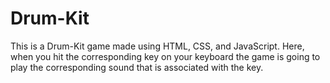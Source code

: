 # Drum-Kit
This is a Drum-Kit game made using HTML, CSS, and JavaScript. Here, when you hit the corresponding key on your keyboard the game is going to play the corresponding sound that is associated with the key.
